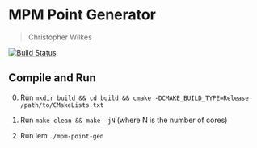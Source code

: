 # MPM Point Generator
> Christopher Wilkes

[![Build Status](https://travis-ci.org/cw646/mpm-point-generator.svg?branch=master)](https://travis-ci.org/cw646/mpm-point-generator)

## Compile and Run

0. Run `mkdir build && cd build && cmake -DCMAKE_BUILD_TYPE=Release /path/to/CMakeLists.txt`

1. Run `make clean && make -jN` (where N is the number of cores)

3. Run lem `./mpm-point-gen`

